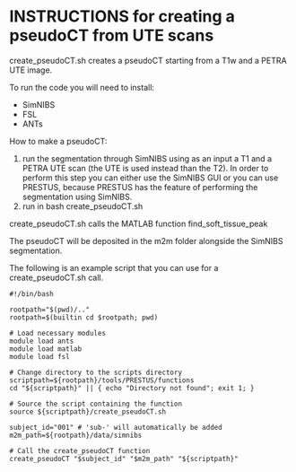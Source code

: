 # INSTRUCTIONS for creating a pseudoCT from UTE scans

create_pseudoCT.sh creates a pseudoCT starting from a T1w and a PETRA UTE image. 

To run the code you will need to install:
- SimNIBS
- FSL
- ANTs

How to make a pseudoCT:

1) run the segmentation through SimNIBS using as an input a T1 and a PETRA UTE scan (the UTE is used instead than the T2). In order to perform this step you can either use the SimNIBS GUI or you can use PRESTUS, because PRESTUS has the feature of performing the segmentation using SimNIBS.
2) run in bash create_pseudoCT.sh

create_pseudoCT.sh calls the MATLAB function find_soft_tissue_peak

The pseudoCT will be deposited in the m2m folder alongside the SimNIBS segmentation. 

The following is an example script that you can use for a create_pseudoCT.sh call.

```
#!/bin/bash

rootpath="$(pwd)/.."
rootpath=$(builtin cd $rootpath; pwd)

# Load necessary modules
module load ants
module load matlab
module load fsl

# Change directory to the scripts directory
scriptpath=${rootpath}/tools/PRESTUS/functions
cd "${scriptpath}" || { echo "Directory not found"; exit 1; }

# Source the script containing the function
source ${scriptpath}/create_pseudoCT.sh

subject_id="001" # 'sub-' will automatically be added
m2m_path=${rootpath}/data/simnibs

# Call the create_pseudoCT function
create_pseudoCT "$subject_id" "$m2m_path" "${scriptpath}"
```